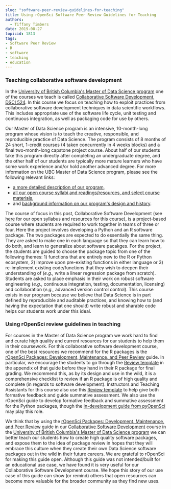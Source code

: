 ```yaml
---
slug: "software-peer-review-guidelines-for-teaching"
title: Using rOpenSci Software Peer Review Guidelines for Teaching
authors:
  - Tiffany Timbers
date: 2019-08-27
topicid: 1813
tags:
- Software Peer Review
- R
- software
- teaching
- education
---
```


### Teaching collaborative software development
In the [University of British Columbia's Master of Data Science program](https://ubc-mds.github.io/about/) one of the courses we teach is called [Collaborative Software Development, DSCI 524](https://github.com/UBC-MDS/DSCI_524_collab-sw-dev). In this course we focus on teaching how to exploit practices from collaborative software development techniques in data scientific workflows. This includes appropriate use of the software life cycle, unit testing and continuous integration, as well as packaging code for use by others. 

Our Master of Data Science program is an intensive, 10-month-long program whose vision is to teach the creative, responsible, and reproducible practice of Data Science. The program consists of 8 months of 24 short, 1-credit courses (4 taken concurrently in 4 weeks blocks) and a final two-month-long capstone project course. About half of our students take this program directly after completing an undergraduate degree, and the other half of our students are typically more mature learners who have some work experience and/or hold another advanced degree. For more information on the UBC Master of Data Science program, please see the following relevant links:

- [a more detailed description of our program](https://ubc-mds.github.io/about/), 
- [all our open course syllabi and readings/resources, and select course materials](https://ubc-mds.github.io/public/), 
- and [background information on our program's design and history](https://ubc-mds.github.io/2019-02-19-designing-mds/).

The course of focus in this post, Collaborative Software Development (see [here](https://github.com/UBC-MDS/DSCI_524_collab-sw-dev) for our open syllabus and resources for this course), is a project-based course where students are required to work together in teams of three or four. Here the project involves developing a Python and an R software package. The two packages are expected to do essentially the same thing. They are asked to make one in each language so that they can learn how to do both, and learn to generalize about software pacakges. For the project, the students are guided to choose the package topic from one of the following themes: 1) functions that are entirely new to the R or Python ecosystem, 2) improve upon pre-existing functions in either language or 3) re-implement existing code/functions that they wish to deepen their understanding of (*e.g.,* write a linear regression package from scratch). Students are asked to place emphasis in their work on robust software engineering (*e.g.,* continuous integration, testing, documentation, licensing) and collaboration (*e.g.,* advanced version control control). This course exists in our program because we believe that Data Science is in part defined by reproducible and auditable practices, and knowing how to (and having the expectation that one should) write robust and sharable code helps our students work under this ideal. 

### Using rOpenSci review guidelines in teaching
For courses in the Master of Data Science program we work hard to find and curate high quality and current resources for our students to help them in their coursework. For this collaborative software development course, one of the best resources we recommend for the R packages is the [rOpenSci Packages: Development, Maintenance, and Peer Review](https://devguide.ropensci.org/) guide. In particular, we encourage the students to go through the [Review template](https://devguide.ropensci.org/reviewtemplate.html) in the appendix of that guide before they hand in their R package for final grading. We recommend this, as by its design and use in the wild, it is a comprehensive checklist to review if an R package is of high quality and complete (in regards to software development). Instructors and Teaching Assistants for this course also use this [Review template](https://devguide.ropensci.org/reviewtemplate.html) to help give both formative feedback and guide summative assessment. We also use the rOpenSci guide to develop formative feedback and summative assessment for the Python packages, though the [in-development guide from pyOpenSci](https://www.pyopensci.org/dev_guide) may play this role. 

We think that by using the [rOpenSci Packages: Development, Maintenance, and Peer Review](https://devguide.ropensci.org/) guide in our [Collaborative Software Development](https://github.com/UBC-MDS/DSCI_524_collab-sw-dev) course in the [University of British Columbia's Master of Data Science program](https://ubc-mds.github.io/about/) we can better teach our students how to create high quality software packages, and expose them to the idea of package review in hopes that they will embrace this culture when they create their own Data Science software packages out in the wild in their future careers. We are grateful to rOpenSci for making this guide open. Although this guide was not intended/built for an educational use case, we have found it is very useful for our Collaborative Software Development course. We hope this story of our use case of this guide can show (or remind) others that open resources can become more valuable for the broader community as they find new uses. 




